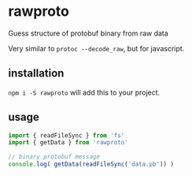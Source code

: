 # rawproto

Guess structure of protobuf binary from raw data

Very similar to `protoc --decode_raw`, but for javascript.

## installation

`npm i -S rawproto` will add this to your project.

## usage

```js
import { readFileSync } from 'fs'
import { getData } from 'rawproto'

// binary protobuf message
console.log( getData(readFileSync('data.pb')) )
```